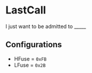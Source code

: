 # LastCall

I just want to be admitted to \_\_\_\_\_

## Configurations

- HFuse = `0xFB`
- LFuse = `0x2B`
